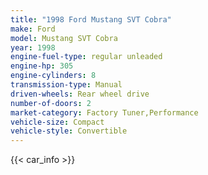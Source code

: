 ```yaml
---
title: "1998 Ford Mustang SVT Cobra"
make: Ford
model: Mustang SVT Cobra
year: 1998
engine-fuel-type: regular unleaded
engine-hp: 305
engine-cylinders: 8
transmission-type: Manual
driven-wheels: Rear wheel drive
number-of-doors: 2
market-category: Factory Tuner,Performance
vehicle-size: Compact
vehicle-style: Convertible
---
```


{{< car_info >}}
